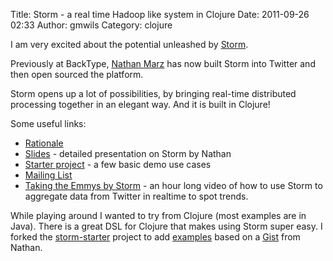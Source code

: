 Title: Storm - a real time Hadoop like system in Clojure
Date: 2011-09-26 02:33
Author: gmwils
Category: clojure

I am very excited about the potential unleashed by [Storm][].

Previously at BackType, [Nathan Marz][] has now built Storm into Twitter
and then open sourced the platform.

Storm opens up a lot of possibilities, by bringing real-time distributed
processing together in an elegant way. And it is built in Clojure!

Some useful links:

-   [Rationale][]
-   [Slides][] - detailed presentation on Storm by Nathan
-   [Starter project][] - a few basic demo use cases
-   [Mailing List][]
-   [Taking the Emmys by Storm][] - an hour long video of how to use
    Storm to aggregate data from Twitter in realtime to spot trends.

While playing around I wanted to try from Clojure (most examples are in
Java). There is a great DSL for Clojure that makes using Storm super
easy. I forked the [storm-starter][] project to add [examples][] based
on a [Gist][] from Nathan.

  [Storm]: https://github.com/nathanmarz/storm
  [Nathan Marz]: https://twitter.com/nathanmarz
  [Rationale]: https://github.com/nathanmarz/storm/wiki/Rationale
  [Slides]: http://www.slideshare.net/nathanmarz/storm-distributed-and-faulttolerant-realtime-computation
  [Starter project]: https://github.com/nathanmarz/storm-starter
  [Mailing List]: http://groups.google.com/group/storm-user
  [Taking the Emmys by Storm]: http://storm.twitsprout.com/
  [storm-starter]: https://github.com/gmwils/storm-starter/
  [examples]: https://github.com/gmwils/storm-starter/blob/master/src/clj/storm/starter/wordcount.clj
  [Gist]: https://gist.github.com/1228302
